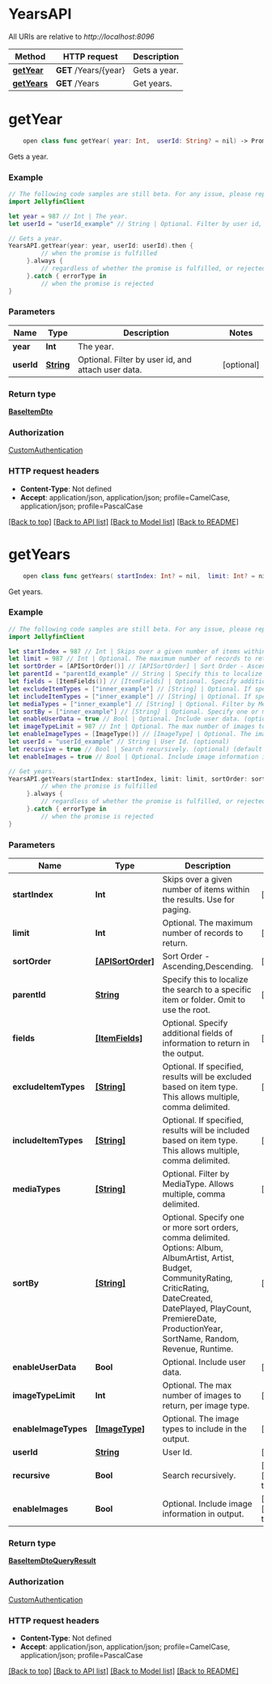 # YearsAPI

All URIs are relative to *http://localhost:8096*

Method | HTTP request | Description
------------- | ------------- | -------------
[**getYear**](YearsAPI.md#getyear) | **GET** /Years/{year} | Gets a year.
[**getYears**](YearsAPI.md#getyears) | **GET** /Years | Get years.


# **getYear**
```swift
    open class func getYear( year: Int,  userId: String? = nil) -> Promise<BaseItemDto>
```

Gets a year.

### Example 
```swift
// The following code samples are still beta. For any issue, please report via http://github.com/OpenAPITools/openapi-generator/issues/new
import JellyfinClient

let year = 987 // Int | The year.
let userId = "userId_example" // String | Optional. Filter by user id, and attach user data. (optional)

// Gets a year.
YearsAPI.getYear(year: year, userId: userId).then {
         // when the promise is fulfilled
     }.always {
         // regardless of whether the promise is fulfilled, or rejected
     }.catch { errorType in
         // when the promise is rejected
}
```

### Parameters

Name | Type | Description  | Notes
------------- | ------------- | ------------- | -------------
 **year** | **Int** | The year. | 
 **userId** | [**String**](.md) | Optional. Filter by user id, and attach user data. | [optional] 

### Return type

[**BaseItemDto**](BaseItemDto.md)

### Authorization

[CustomAuthentication](../README.md#CustomAuthentication)

### HTTP request headers

 - **Content-Type**: Not defined
 - **Accept**: application/json, application/json; profile=CamelCase, application/json; profile=PascalCase

[[Back to top]](#) [[Back to API list]](../README.md#documentation-for-api-endpoints) [[Back to Model list]](../README.md#documentation-for-models) [[Back to README]](../README.md)

# **getYears**
```swift
    open class func getYears( startIndex: Int? = nil,  limit: Int? = nil,  sortOrder: [APISortOrder]? = nil,  parentId: String? = nil,  fields: [ItemFields]? = nil,  excludeItemTypes: [String]? = nil,  includeItemTypes: [String]? = nil,  mediaTypes: [String]? = nil,  sortBy: [String]? = nil,  enableUserData: Bool? = nil,  imageTypeLimit: Int? = nil,  enableImageTypes: [ImageType]? = nil,  userId: String? = nil,  recursive: Bool? = nil,  enableImages: Bool? = nil) -> Promise<BaseItemDtoQueryResult>
```

Get years.

### Example 
```swift
// The following code samples are still beta. For any issue, please report via http://github.com/OpenAPITools/openapi-generator/issues/new
import JellyfinClient

let startIndex = 987 // Int | Skips over a given number of items within the results. Use for paging. (optional)
let limit = 987 // Int | Optional. The maximum number of records to return. (optional)
let sortOrder = [APISortOrder()] // [APISortOrder] | Sort Order - Ascending,Descending. (optional)
let parentId = "parentId_example" // String | Specify this to localize the search to a specific item or folder. Omit to use the root. (optional)
let fields = [ItemFields()] // [ItemFields] | Optional. Specify additional fields of information to return in the output. (optional)
let excludeItemTypes = ["inner_example"] // [String] | Optional. If specified, results will be excluded based on item type. This allows multiple, comma delimited. (optional)
let includeItemTypes = ["inner_example"] // [String] | Optional. If specified, results will be included based on item type. This allows multiple, comma delimited. (optional)
let mediaTypes = ["inner_example"] // [String] | Optional. Filter by MediaType. Allows multiple, comma delimited. (optional)
let sortBy = ["inner_example"] // [String] | Optional. Specify one or more sort orders, comma delimited. Options: Album, AlbumArtist, Artist, Budget, CommunityRating, CriticRating, DateCreated, DatePlayed, PlayCount, PremiereDate, ProductionYear, SortName, Random, Revenue, Runtime. (optional)
let enableUserData = true // Bool | Optional. Include user data. (optional)
let imageTypeLimit = 987 // Int | Optional. The max number of images to return, per image type. (optional)
let enableImageTypes = [ImageType()] // [ImageType] | Optional. The image types to include in the output. (optional)
let userId = "userId_example" // String | User Id. (optional)
let recursive = true // Bool | Search recursively. (optional) (default to true)
let enableImages = true // Bool | Optional. Include image information in output. (optional) (default to true)

// Get years.
YearsAPI.getYears(startIndex: startIndex, limit: limit, sortOrder: sortOrder, parentId: parentId, fields: fields, excludeItemTypes: excludeItemTypes, includeItemTypes: includeItemTypes, mediaTypes: mediaTypes, sortBy: sortBy, enableUserData: enableUserData, imageTypeLimit: imageTypeLimit, enableImageTypes: enableImageTypes, userId: userId, recursive: recursive, enableImages: enableImages).then {
         // when the promise is fulfilled
     }.always {
         // regardless of whether the promise is fulfilled, or rejected
     }.catch { errorType in
         // when the promise is rejected
}
```

### Parameters

Name | Type | Description  | Notes
------------- | ------------- | ------------- | -------------
 **startIndex** | **Int** | Skips over a given number of items within the results. Use for paging. | [optional] 
 **limit** | **Int** | Optional. The maximum number of records to return. | [optional] 
 **sortOrder** | [**[APISortOrder]**](APISortOrder.md) | Sort Order - Ascending,Descending. | [optional] 
 **parentId** | [**String**](.md) | Specify this to localize the search to a specific item or folder. Omit to use the root. | [optional] 
 **fields** | [**[ItemFields]**](ItemFields.md) | Optional. Specify additional fields of information to return in the output. | [optional] 
 **excludeItemTypes** | [**[String]**](String.md) | Optional. If specified, results will be excluded based on item type. This allows multiple, comma delimited. | [optional] 
 **includeItemTypes** | [**[String]**](String.md) | Optional. If specified, results will be included based on item type. This allows multiple, comma delimited. | [optional] 
 **mediaTypes** | [**[String]**](String.md) | Optional. Filter by MediaType. Allows multiple, comma delimited. | [optional] 
 **sortBy** | [**[String]**](String.md) | Optional. Specify one or more sort orders, comma delimited. Options: Album, AlbumArtist, Artist, Budget, CommunityRating, CriticRating, DateCreated, DatePlayed, PlayCount, PremiereDate, ProductionYear, SortName, Random, Revenue, Runtime. | [optional] 
 **enableUserData** | **Bool** | Optional. Include user data. | [optional] 
 **imageTypeLimit** | **Int** | Optional. The max number of images to return, per image type. | [optional] 
 **enableImageTypes** | [**[ImageType]**](ImageType.md) | Optional. The image types to include in the output. | [optional] 
 **userId** | [**String**](.md) | User Id. | [optional] 
 **recursive** | **Bool** | Search recursively. | [optional] [default to true]
 **enableImages** | **Bool** | Optional. Include image information in output. | [optional] [default to true]

### Return type

[**BaseItemDtoQueryResult**](BaseItemDtoQueryResult.md)

### Authorization

[CustomAuthentication](../README.md#CustomAuthentication)

### HTTP request headers

 - **Content-Type**: Not defined
 - **Accept**: application/json, application/json; profile=CamelCase, application/json; profile=PascalCase

[[Back to top]](#) [[Back to API list]](../README.md#documentation-for-api-endpoints) [[Back to Model list]](../README.md#documentation-for-models) [[Back to README]](../README.md)

